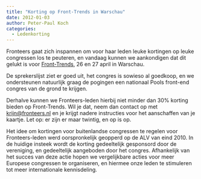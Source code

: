 ```yaml
---
title: "Korting op Front-Trends in Warschau"
date: 2012-01-03
author: Peter-Paul Koch
categories: 
  - Ledenkorting
---
```

Fronteers gaat zich inspannen om voor haar leden leuke kortingen op leuke congressen los te peuteren, en vandaag kunnen we aankondigen dat dit gelukt is voor [Front-Trends](http://2012.front-trends.com/), 26 en 27 april in Warschau.

De sprekerslijst ziet er goed uit, het congres is sowieso al goedkoop, en we ondersteunen natuurlijk graag de pogingen een nationaal Pools front-end congres van de grond te krijgen.

Derhalve kunnen we Fronteers-leden hierbij niet minder dan 30% korting bieden op Front-Trends. Wil je dat, neem dan contact op met <krijn@fronteers.nl> en je krijgt nadere instructies voor het aanschaffen van je kaartje. Let op: er zijn er maar twintig, en op is op.

Het idee om kortingen voor buitenlandse congressen te regelen voor Fronteers-leden werd oorspronkelijk geopperd op de ALV van eind 2010. In de huidige insteek wordt de korting gedeeltelijk gesponsord door de vereniging, en gedeeltelijk aangeboden door het congres. Afhankelijk van het succes van deze actie hopen we vergelijkbare acties voor meer Europese congressen te organiseren, en hiermee onze leden te stimuleren tot meer internationale kennisdeling.
